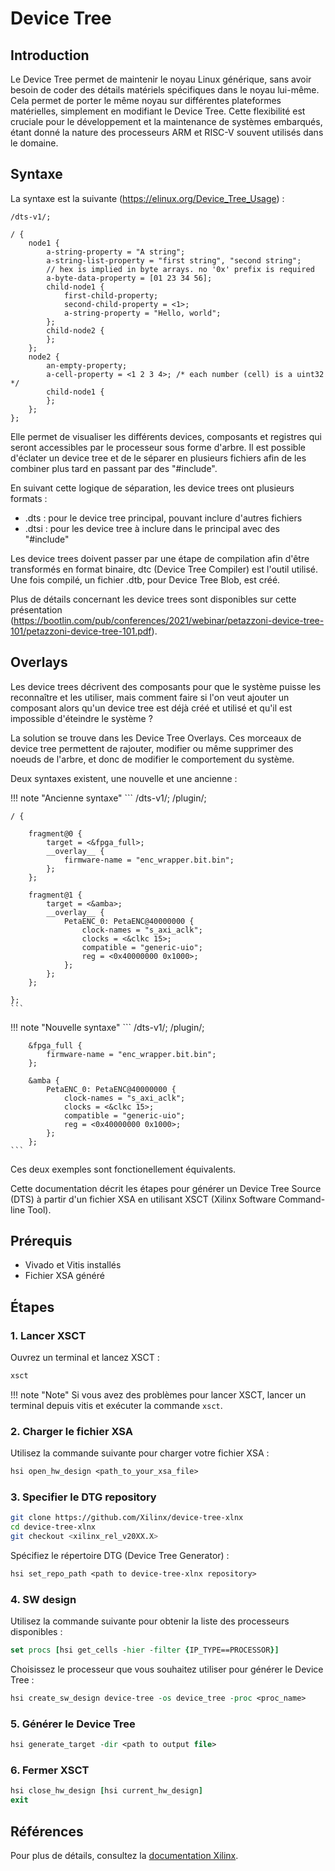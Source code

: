 # Device Tree 

## Introduction

Le Device Tree permet de maintenir le noyau Linux générique, sans avoir besoin de coder des détails matériels spécifiques dans le noyau lui-même. Cela permet de porter le même noyau sur différentes plateformes matérielles, simplement en modifiant le Device Tree. Cette flexibilité est cruciale pour le développement et la maintenance de systèmes embarqués, étant donné la nature des processeurs ARM et RISC-V souvent utilisés dans le domaine.

## Syntaxe

La syntaxe est la suivante (https://elinux.org/Device_Tree_Usage) :

```
/dts-v1/;

/ {
    node1 {
        a-string-property = "A string";
        a-string-list-property = "first string", "second string";
        // hex is implied in byte arrays. no '0x' prefix is required
        a-byte-data-property = [01 23 34 56];
        child-node1 {
            first-child-property;
            second-child-property = <1>;
            a-string-property = "Hello, world";
        };
        child-node2 {
        };
    };
    node2 {
        an-empty-property;
        a-cell-property = <1 2 3 4>; /* each number (cell) is a uint32 */
        child-node1 {
        };
    };
};
```

Elle permet de visualiser les différents devices, composants et registres qui seront accessibles par le processeur sous forme d'arbre.
Il est possible d'éclater un device tree et de le séparer en plusieurs fichiers afin de les combiner plus tard en passant par des "#include". 

En suivant cette logique de séparation, les device trees ont plusieurs formats :
- .dts : pour le device tree principal, pouvant inclure d'autres fichiers
- .dtsi : pour les device tree à inclure dans le principal avec des "#include"

Les device trees doivent passer par une étape de compilation afin d'être transformés en format binaire, dtc (Device Tree Compiler) est l'outil utilisé.
Une fois compilé, un fichier .dtb, pour Device Tree Blob, est créé.

Plus de détails concernant les device trees sont disponibles sur cette présentation (https://bootlin.com/pub/conferences/2021/webinar/petazzoni-device-tree-101/petazzoni-device-tree-101.pdf).

## Overlays

Les device trees décrivent des composants pour que le système puisse les reconnaître et les utiliser, mais comment faire si l'on veut ajouter un composant alors qu'un device tree est déjà créé et utilisé et qu'il est impossible d'éteindre le système ?

La solution se trouve dans les Device Tree Overlays. Ces morceaux de device tree permettent de rajouter, modifier ou même supprimer des noeuds de l'arbre, et donc de modifier le comportement du système.

Deux syntaxes existent, une nouvelle et une ancienne :

!!! note "Ancienne syntaxe"
    ```
    /dts-v1/;
    /plugin/;

    / {

        fragment@0 {
            target = <&fpga_full>;
            __overlay__ {
                firmware-name = "enc_wrapper.bit.bin";
            };
        };

        fragment@1 {
            target = <&amba>;
            __overlay__ {
                PetaENC_0: PetaENC@40000000 {
                    clock-names = "s_axi_aclk";
                    clocks = <&clkc 15>;
                    compatible = "generic-uio";
                    reg = <0x40000000 0x1000>;
                };
            };
        };

    };
    ```

!!! note "Nouvelle syntaxe"
    ```
    /dts-v1/;
    /plugin/;

        &fpga_full {
            firmware-name = "enc_wrapper.bit.bin";
        };

        &amba {
            PetaENC_0: PetaENC@40000000 {
                clock-names = "s_axi_aclk";
                clocks = <&clkc 15>;
                compatible = "generic-uio";
                reg = <0x40000000 0x1000>;
            };
        };
    ```

Ces deux exemples sont fonctionellement équivalents.

Cette documentation décrit les étapes pour générer un Device Tree Source (DTS) à partir d'un fichier XSA en utilisant XSCT (Xilinx Software Command-line Tool).

## Prérequis

- Vivado et Vitis installés
- Fichier XSA généré

## Étapes

### 1. Lancer XSCT

Ouvrez un terminal et lancez XSCT :

```bash
xsct
```

!!! note "Note"
    Si vous avez des problèmes pour lancer XSCT, lancer un terminal depuis vitis et exécuter la commande `xsct`.

### 2. Charger le fichier XSA

Utilisez la commande suivante pour charger votre fichier XSA :

```tcl
hsi open_hw_design <path_to_your_xsa_file>
```

### 3. Specifier le DTG repository


```bash
git clone https://github.com/Xilinx/device-tree-xlnx
cd device-tree-xlnx
git checkout <xilinx_rel_v20XX.X>
```

Spécifiez le répertoire DTG (Device Tree Generator) :
```tcl
hsi set_repo_path <path to device-tree-xlnx repository>
```

### 4. SW design

Utilisez la commande suivante pour obtenir la liste des processeurs disponibles :

```tcl
set procs [hsi get_cells -hier -filter {IP_TYPE==PROCESSOR}]
```

Choisissez le processeur que vous souhaitez utiliser pour générer le Device Tree :
```tcl
hsi create_sw_design device-tree -os device_tree -proc <proc_name>
```

### 5. Générer le Device Tree

```tcl
hsi generate_target -dir <path to output file>
```

### 6. Fermer XSCT

```tcl
hsi close_hw_design [hsi current_hw_design]
exit
```

## Références

Pour plus de détails, consultez la [documentation Xilinx](https://xilinx-wiki.atlassian.net/wiki/spaces/A/pages/18842279/Build+Device+Tree+Blob).